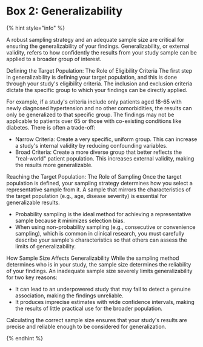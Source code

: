 # Box 2: Generalizability

{% hint style="info" %}

A robust sampling strategy and an adequate sample size are critical for ensuring the generalizability of your findings. Generalizability, or external validity, refers to how confidently the results from your study sample can be applied to a broader group of interest.

Defining the Target Population: The Role of Eligibility Criteria The first step in generalizability is defining your target population, and this is done through your study's eligibility criteria. The inclusion and exclusion criteria dictate the specific group to which your findings can be directly applied.

For example, if a study's criteria include only patients aged 18-65 with newly diagnosed hypertension and no other comorbidities, the results can only be generalized to that specific group. The findings may not be applicable to patients over 65 or those with co-existing conditions like diabetes. There is often a trade-off:

  * Narrow Criteria: Create a very specific, uniform group. This can increase a study's internal validity by reducing confounding variables.
  * Broad Criteria: Create a more diverse group that better reflects the "real-world" patient population. This increases external validity, making the results more generalizable.

Reaching the Target Population: The Role of Sampling Once the target population is defined, your sampling strategy determines how you select a representative sample from it. A sample that mirrors the characteristics of the target population (e.g., age, disease severity) is essential for generalizable results.

  * Probability sampling is the ideal method for achieving a representative sample because it minimizes selection bias.
  * When using non-probability sampling (e.g., consecutive or convenience sampling), which is common in clinical research, you must carefully describe your sample's characteristics so that others can assess the limits of generalizability.

How Sample Size Affects Generalizability While the sampling method determines who is in your study, the sample size determines the reliability of your findings. An inadequate sample size severely limits generalizability for two key reasons:

  * It can lead to an underpowered study that may fail to detect a genuine association, making the findings unreliable.
  * It produces imprecise estimates with wide confidence intervals, making the results of little practical use for the broader population.

Calculating the correct sample size ensures that your study's results are precise and reliable enough to be considered for generalization.

{% endhint %}
